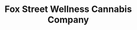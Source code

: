 ---
title: "Fox Street Wellness Cannabis Company"
url: /denver/fox-street-wellness-cannabis-company/
shop: cannabis
---